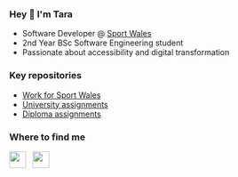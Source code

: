### Hey 👋 I'm Tara

- Software Developer @ [Sport Wales](https://github.com/Sport-Wales)
- 2nd Year BSc Software Engineering student
- Passionate about accessibility and digital transformation
  
### Key repositories

- [Work for Sport Wales](https://github.com/stars/TaraRhoseyn/lists/work)
- [University assignments](https://github.com/stars/TaraRhoseyn/lists/university-assignments)
- [Diploma assignments](https://github.com/stars/TaraRhoseyn/lists/diploma-assignments)


### Where to find me 

<a target="_blank" href="https://www.linkedin.com/in/tara-rhoseyn-2102ba151/"><img height="30" src="https://github.com/singhkshitij/singhkshitij/blob/master/linkedin.png?raw=true"></a>&nbsp;&nbsp;
<a target="_blank" href="https://twitter.com/TaraRhoseyn"><img height="30" src="https://github.com/singhkshitij/singhkshitij/blob/master/twitter.png?raw=true"></a>&nbsp;&nbsp;

